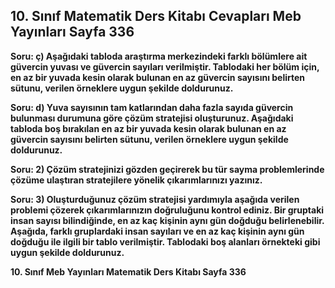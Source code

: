 ## 10. Sınıf Matematik Ders Kitabı Cevapları Meb Yayınları Sayfa 336

**Soru: ç) Aşağıdaki tabloda araştırma merkezindeki farklı bölümlere ait güvercin yuvası ve güvercin sayıları verilmiştir. Tablodaki her bölüm için, en az bir yuvada kesin olarak bulunan en az güvercin sayısını belirten sütunu, verilen örneklere uygun şekilde doldurunuz.**

**Soru: d) Yuva sayısının tam katlarından daha fazla sayıda güvercin bulunması durumuna göre çözüm stratejisi oluşturunuz. Aşağıdaki tabloda boş bırakılan en az bir yuvada kesin olarak bulunan en az güvercin sayısını belirten sütunu, verilen örneklere uygun şekilde doldurunuz.**

**Soru: 2) Çözüm stratejinizi gözden geçirerek bu tür sayma problemlerinde çözüme ulaştıran stratejilere yönelik çıkarımlarınızı yazınız.**

**Soru: 3) Oluşturduğunuz çözüm stratejisi yardımıyla aşağıda verilen problemi çözerek çıkarımlarınızın doğruluğunu kontrol ediniz. Bir gruptaki insan sayısı bilindiğinde, en az kaç kişinin aynı gün doğduğu belirlenebilir. Aşağıda, farklı gruplardaki insan sayıları ve en az kaç kişinin aynı gün doğduğu ile ilgili bir tablo verilmiştir. Tablodaki boş alanları örnekteki gibi uygun şekilde doldurunuz.**

**10. Sınıf Meb Yayınları Matematik Ders Kitabı Sayfa 336**